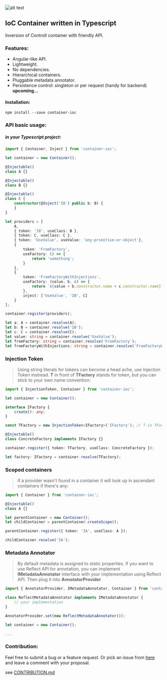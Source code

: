 ![alt text](http://abcselfstorageperth.com.au/wp-content/uploads/2014/08/icon-container-storage1.png)

## IoC Container written in Typescript
Inversion of Controll container with friendly API.

### Features:
* Angular-like API.
* Lightweight.
* No dependencies.
* Hierarchical containers.
* Pluggable metadata annotator.
* Persistence control: singleton or per request (handy for backend) **upcoming...**

#### Installation:
```
npm install --save container-ioc
```

### API basic usage:

##### in your Typescript project:
```Typescript
import { Container, Inject } from 'container-ioc';

let container = new Container();

@Injectable()
class A {}

@Injectable()
class B {}

@Injectable()
class C {
    constructor(@Inject('IB') public b: B) {
    }
}

let providers = [
    A,
    { token: 'IB', useClass: B }, 
    { token: C, useClass: C },
    { token: 'UseValue', useValue: 'any-primitive-or-object'},
    {
        token: 'FromFactory',
        useFactory: () => {
            return 'something';
        }
    },
    {
        token: 'FromFactoryWithInjections',
        useFactory: (value, b, c) => {
            return `${value + b.constructor.name + c.constructor.name}`;
        },
        inject: ['UseValue', 'IB', C]
    }
];

container.register(providers);

let a: A = container.resolve(A);
let b: B = container.resolve('IB');
let c: C = container.resolve(C);
let value: string = container.resolve('UseValue');
let fromFactory: string = container.resolve('FromFactory');
let fromFactoryWithInjections: string = container.resolve('FromFactoryWithInjections');
```

### Injection Token
> Using string literals for tokens can become a head ache, use Injection Token instread. **T** in front of **TFactory** stands for token, but you can stick to your own name convention:
```Typescript
import { InjectionToken, Container } from 'container-ioc';

let container = new Container();

interface IFactory {
    create(): any;
}

const TFactory = new InjectionToken<IFactory>('IFactory'); // T in TFactory stands for token

@Injectable()
class ConcreteFactory implements IFactory {}

container.register({ token: TFactory, useClass: ConcreteFactory });

let factory: IFactory = container.resolve(TFactory);

```


### Scoped containers
> if a provider wasn't found in a container it will look up in ascendant containers if there's any:
```Typescript
import { Container } from 'container-ioc';

@Injectable()
class A {}

let parentContainer = new Container();
let childContainer = parentContainer.createScope();

parentContainer.register({ token: 'IA', useClass: A });

childContainer.resolve('IA');

```

### Metadata Annotator
> By default metadata is assigned to static properties.
> If you want to use Reflect API for annotation, you can implement **IMetadataAnnotator** interface with your implementation using Reflect API. Then plug it into **AnnotatorProvider**
```Typescript
import { AnnotatorProvider, IMetadataAnnotator, Container } from 'container-ioc';

class ReflectMetadataAnnotator implements IMetadataAnnotator {
    // your implementation
}

AnnotatorProvider.set(new ReflectMetadataAnnotator());

let container = new Container();

...
```

### Contribution:
Feel free to submit a bug or a feature request.
Or pick an issue from [here](https://github.com/thohoh/container-ioc/issues) and leave a comment with your proposal.

see [CONTRIBUTION.md](CONTRIBUTION.md)